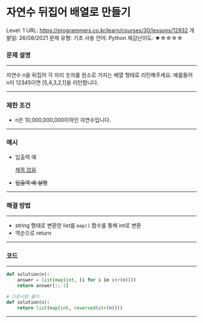 # 자연수 뒤집어 배열로 만들기

Level: 1
URL: https://programmers.co.kr/learn/courses/30/lessons/12932
개발일: 26/08/2021
문제 유형: 기초
사용 언어: Python
체감난이도: ★☆☆☆☆

### 문제 설명

---

자연수 n을 뒤집어 각 자리 숫자를 원소로 가지는 배열 형태로 리턴해주세요. 예를들어 n이 12345이면 [5,4,3,2,1]을 리턴합니다.

---

### 제한 조건

- n은 10,000,000,000이하인 자연수입니다.

---

### 예시

- 입출력 예

    [제목 없음](https://www.notion.so/5141c36958fa4141b2c077e7947ee792)

- ~~입출력 예 설명~~

---

### 해결 방법

---

- string 형태로 변환한 list를 `map()` 함수를 통해 int로 변환
- 역순으로 return

---

### 코드

---

```python
def solution(n):
    answer = list(map(int, [i for i in str(n)]))
    return answer[::-1]
```

```python
# 다른사람 풀이
def solution(n):
    return list(map(int, reversed(str(n))))
```

---